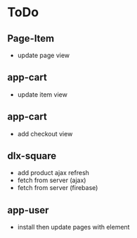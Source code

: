 # ToDo
## Page-Item
* update page view
## app-cart 
* update item view
## app-cart 
* add checkout view
## dlx-square 
* add product ajax refresh
* fetch from server (ajax)
* fetch from server (firebase)
## app-user
* install then update pages with element
